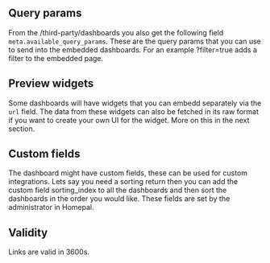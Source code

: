 ## Query params
From the /third-party/dashboards you also get the following field `meta.available_query_params`. These are the 
query params that you can use to send into the embedded dashboards. For an example ?filter=true adds a filter to
the embedded page.

## Preview widgets
Some dashboards will have widgets that you can embedd separately via the `url` field. 
The data from these widgets can also be fetched in its raw format if you want to create your own UI for
the widget. More on this in the next section.

## Custom fields
The dashboard might have custom fields, these can be used for custom integrations. Lets say you need a
sorting return then you can add the custom field sorting_index to all the dashboards and then sort the 
dashboards in the order you would like. These fields are set by the administrator in Homepal.

## Validity
Links are valid in 3600s.